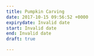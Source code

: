 ```yaml
---
title: Pumpkin Carving
date: 2017-10-15 09:56:52 +0000
expirydate: Invalid date
start: Invalid date
end: Invalid date
draft: true

---
```

